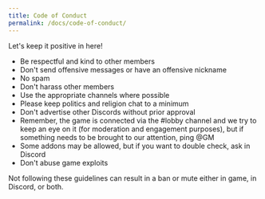 ```yaml
---
title: Code of Conduct
permalink: /docs/code-of-conduct/
---
```


Let's keep it positive in here!

- Be respectful and kind to other members
- Don't send offensive messages or have an offensive nickname
- No spam
- Don't harass other members
- Use the appropriate channels where possible
- Please keep politics and religion chat to a minimum
- Don't advertise other Discords without prior approval
- Remember, the game is connected via the #lobby channel and we try to keep an eye on it (for moderation and engagement purposes), but if something needs to be brought to our attention, ping @GM
- Some addons may be allowed, but if you want to double check, ask in Discord
- Don't abuse game exploits

Not following these guidelines can result in a ban or mute either in game, in Discord, or both.
